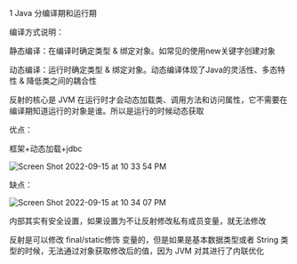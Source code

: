 1  Java 分编译期和运行期

编译方式说明：

静态编译：在编译时确定类型 & 绑定对象。如常见的使用new关键字创建对象

动态编译：运行时确定类型 & 绑定对象。动态编译体现了Java的灵活性、多态特性 & 降低类之间的耦合性

反射的核心是 JVM 在运行时才会动态加载类、调用方法和访问属性，它不需要在编译期知道运行的对象是谁。所以是运行的时候动态获取

优点：

框架+动态加载+jdbc

![Screen Shot 2022-09-15 at 10 33 54 PM](https://user-images.githubusercontent.com/59748598/190563902-cdb552ef-3c21-451c-ba59-a8e72f333176.png)


缺点：


![Screen Shot 2022-09-15 at 10 34 07 PM](https://user-images.githubusercontent.com/59748598/190563928-4f7b789c-14b2-4574-b538-b01e9c851064.png)


内部其实有安全设置，如果设置为不让反射修改私有成员变量，就无法修改

反射是可以修改 final/static修饰 变量的，但是如果是基本数据类型或者 String 类型的时候，无法通过对象获取修改后的值，因为 JVM 对其进行了内联优化


